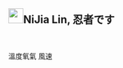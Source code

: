<h2><a id="user-content-nijia-lin-忍者です" class="anchor" aria-hidden="true" href="#nijia-lin-忍者です"><span aria-hidden="true" class="octicon octicon-link"></span></a>
<a target="_blank" rel="noopener noreferrer nofollow" href="https://camo.githubusercontent.com/4823d174380737de97a10ccde7c787b4b934d7e35ddc0c76190a70c710a2aab6/68747470733a2f2f7370726f66696c652e6c696e652d7363646e2e6e65742f30684b76546f7339586c46466c354667456e6f6f56714a676c47467a4e615a30314c584852616278684654446c4e493174614269565a61423543536a74484a31594a41434a534e307846486a703142574d5f5a30446f6258346d536d35414946454d584868627551"><img src="https://camo.githubusercontent.com/4823d174380737de97a10ccde7c787b4b934d7e35ddc0c76190a70c710a2aab6/68747470733a2f2f7370726f66696c652e6c696e652d7363646e2e6e65742f30684b76546f7339586c46466c354667456e6f6f56714a676c47467a4e615a30314c584852616278684654446c4e493174614269565a61423543536a74484a31594a41434a534e307846486a703142574d5f5a30446f6258346d536d35414946454d584868627551" width="30" height="30" data-canonical-src="https://sprofile.line-scdn.net/0hKvTos9XlFFl5FgEnooVqJglGFzNaZ01LXHRabxhFTDlNI1taBiVZaB5CSjtHJ1YJACJSN0xFHjp1BWM_Z0DobX4mSm5AIFEMXHhbuQ" style="max-width: 100%;"></a>NiJia Lin, 忍者です</h2><br><p>溫度氧氣 風速</p>

